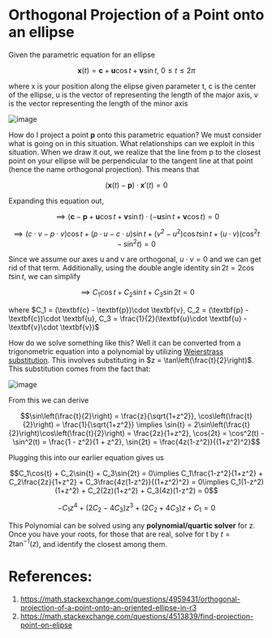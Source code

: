 # Orthogonal Projection of a Point onto an ellipse

Given the parametric equation for an ellipse

$$\textbf{x}(t) = \textbf{c} + \textbf{u}\cos{t} + \textbf{v}\sin{t},\ 0 \le t \le 2\pi$$

where x is your position along the elipse given parameter t, c is the center of the ellipse, u is the vector of representing the length of the major axis, v is the vector representing the length of the minor axis

![image](https://github.com/user-attachments/assets/0e7f6845-d844-4f2a-9b9f-283f0782c1fc)

How do I project a point $\textbf{p}$ onto this parametric equation? We must consider what is going on in this situation. What relationships can we exploit in this situation. When we draw it out, we realize that the line from p to the closest point on your ellipse will be perpendicular to the tangent line at that point (hence the name orthogonal projection). This means that

$$(\textbf{x}(t) - \textbf{p})\cdot \textbf{x}'(t) = 0$$

Expanding this equation out, 

$$\implies (\textbf{c} - \textbf{p} + \textbf{u}\cos{t} + \textbf{v}\sin{t})\cdot (-\textbf{u}\sin{t} + \textbf{v}\cos{t}) = 0$$

$$\implies (c\cdot v - p\cdot v)\cos{t} + (p\cdot u - c\cdot u)\sin{t} + (v^2 - u^2)\cos{t}\sin{t} + (u\cdot v)(\cos^2{t} - \sin^2{t}) = 0$$

Since we assume our axes u and v are orthogonal, $u\cdot v = 0$ and we can get rid of that term. Additionally, using the double angle identity $\sin{2t} = 2\cos{t}\sin{t}$, we can simplify

$$\implies C_1\cos{t} + C_2\sin{t} + C_3\sin{2t} = 0$$

where $C_1 = (\textbf{c} - \textbf{p})\cdot \textbf{v}, C_2 = (\textbf{p} - \textbf{c})\cdot \textbf{u}, C_3 = \frac{1}{2}(\textbf{u}\cdot \textbf{u} - \textbf{v}\cdot \textbf{v})$

How do we solve something like this? Well it can be converted from a trigonometric equation into a polynomial by utilizing [Weierstrass substitution](https://en.wikipedia.org/wiki/Tangent_half-angle_substitution). This involves substituting in $z = \tan\left(\frac{t}{2}\right)$. This substitution comes from the fact that:

![image](https://github.com/user-attachments/assets/ed46e52a-956c-4216-8bd3-d4ed7889d8b3)

From this we can derive

$$\sin\left(\frac{t}{2}\right) = \frac{z}{\sqrt{1+z^2}}, \cos\left(\frac{t}{2}\right) = \frac{1}{\sqrt{1+z^2}} \implies \sin{t} = 2\sin\left(\frac{t}{2}\right)\cos\left(\frac{t}{2}\right) = \frac{2z}{1+z^2}, \cos{2t} = \cos^2(t) - \sin^2(t) = \frac{1 - z^2}{1 + z^2}, \sin{2t} = \frac{4z(1-z^2)}{(1+z^2)^2}$$

Plugging this into our earlier equation gives us

$$C_1\cos{t} + C_2\sin{t} + C_3\sin{2t} = 0\implies C_1\frac{1-z^2}{1+z^2} + C_2\frac{2z}{1+z^2} + C_3\frac{4z(1-z^2)}{(1+z^2)^2} = 0\implies C_1(1-z^2)(1+z^2) + C_2(2z)(1+z^2) + C_3(4z)(1-z^2) = 0$$

$$-C_1z^4 + (2C_2 - 4C_3)z^3 + (2C_2 + 4C_3)z + C_1 = 0$$

This Polynomial can be solved using any **polynomial/quartic solver** for z. Once you have your roots, for those that are real, solve for t by $t = 2\tan^{-1}(z)$, and identify the closest among them.

# References:
1. https://math.stackexchange.com/questions/4959431/orthogonal-projection-of-a-point-onto-an-oriented-ellipse-in-r3
2. https://math.stackexchange.com/questions/4513839/find-projection-point-on-elipse
